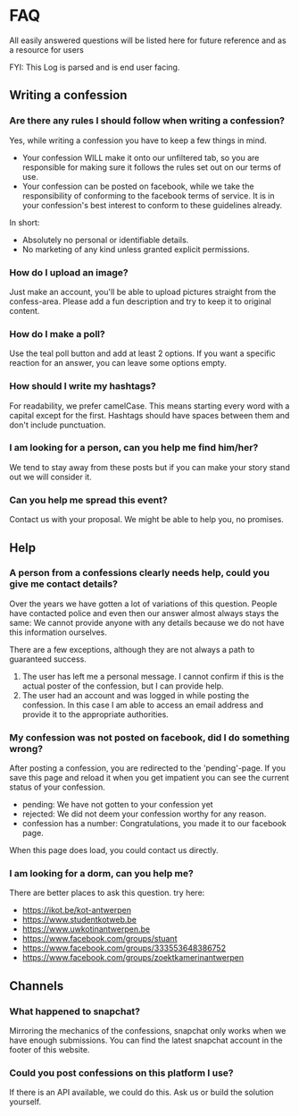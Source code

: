# FAQ
All easily answered questions will be listed here for future reference and as a resource for users 

FYI: This Log is parsed and is end user facing.

## Writing a confession
### Are there any rules I should follow when writing a confession?
Yes, while writing a confession you have to keep a few things in mind.
 - Your confession WILL make it onto our unfiltered tab, so you are responsible for making sure it follows the rules set out on our terms of use. 
 - Your confession can be posted on facebook, while we take the responsibility of conforming to the facebook terms of service. It is in your confession's best interest to conform to these guidelines already.

In short: 
   - Absolutely no personal or identifiable details.
   - No marketing of any kind unless granted explicit permissions.

### How do I upload an image?
Just make an account, you'll be able to upload pictures straight from the confess-area.
Please add a fun description and try to keep it to original content.

### How do I make a poll?
Use the teal poll button and add at least 2 options.
If you want a specific reaction for an answer, you can leave some options empty.

### How should I write my hashtags?
For readability, we prefer camelCase. This means starting every word with a capital except for the first.
Hashtags should have spaces between them and don't include punctuation.

### I am looking for a person, can you help me find him/her?
We tend to stay away from these posts but if you can make your story stand out we will consider it.

### Can you help me spread this event?
Contact us with your proposal. We might be able to help you, no promises.
    
## Help
### A person from a confessions clearly needs help, could you give me contact details?
Over the years we have gotten a lot of variations of this question. People have contacted police and even then our answer almost always stays the same:
We cannot provide anyone with any details because we do not have this information ourselves.

There are a few exceptions, although they are not always a path to guaranteed success.
1. The user has left me a personal message. I cannot confirm if this is the actual poster of the confession, but I can provide help.
2. The user had an account and was logged in while posting the confession. In this case I am able to access an email address and provide it to the appropriate authorities.

### My confession was not posted on facebook, did I do something wrong?
After posting a confession, you are redirected to the 'pending'-page. If you save this page and reload it when you get impatient you can see the current status of your confession.
- pending: We have not gotten to your confession yet
- rejected: We did not deem your confession worthy for any reason.
- confession has a number: Congratulations, you made it to our facebook page.

When this page does load, you could contact us directly.
  
### I am looking for a dorm, can you help me?
There are better places to ask this question. try here:
- https://ikot.be/kot-antwerpen
- https://www.studentkotweb.be
- https://www.uwkotinantwerpen.be 
- https://www.facebook.com/groups/stuant
- https://www.facebook.com/groups/333553648386752
- https://www.facebook.com/groups/zoektkamerinantwerpen

## Channels
### What happened to snapchat?
Mirroring the mechanics of the confessions, snapchat only works when we have enough submissions.
You can find the latest snapchat account in the footer of this website.

### Could you post confessions on this platform I use?
If there is an API available, we could do this. Ask us or build the solution yourself.

